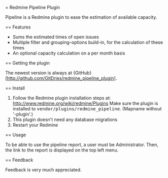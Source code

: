 = Redmine Pipeline Plugin

Pipeline is a Redmine plugin to ease the estimation of available capacity.

== Features

* Sums the estimated times of open issues
* Multiple filter and grouping-options build-in, for the calculation of these times
* An optional capacity calculation on a per month basis 

== Getting the plugin

The newest version is always at {GitHub}[http://github.com/GitDries/redmine_pipeline_plugin].

== Install

1. Follow the Redmine plugin installation steps at: http://www.redmine.org/wiki/redmine/Plugins 
Make sure the plugin is installed to <tt>vendor/plugins/redmine_pipeline</tt>. (Mapname without '-plugin'.)
2. This plugin doesn't need any database migrations
3. Restart your Redmine

== Usage

To be able to use the pipeline report, a user must be Administrator.
Then, the link to the report is displayed on the top left menu.

== Feedback

Feedback is very much appreciated. 
